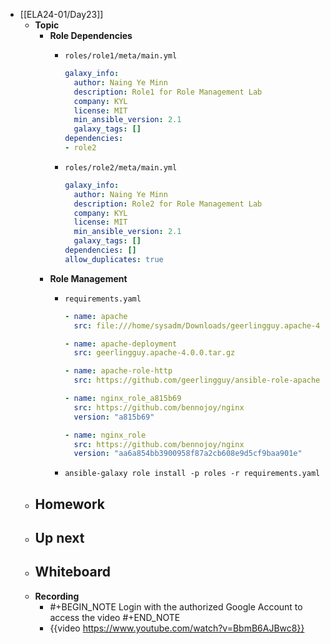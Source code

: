 - [[ELA24-01/Day23]]
	- **Topic**
		- **Role Dependencies**
			- `roles/role1/meta/main.yml`
			  
			  ```yaml
			  galaxy_info:
			    author: Naing Ye Minn
			    description: Role1 for Role Management Lab
			    company: KYL
			    license: MIT
			    min_ansible_version: 2.1
			    galaxy_tags: []
			  dependencies:
			  - role2
			  ```
			- `roles/role2/meta/main.yml`
			  
			  ```yaml
			  galaxy_info:
			    author: Naing Ye Minn
			    description: Role2 for Role Management Lab
			    company: KYL
			    license: MIT
			    min_ansible_version: 2.1
			    galaxy_tags: []
			  dependencies: []
			  allow_duplicates: true
			  ```
		- **Role Management**
			- `requirements.yaml`
			  
			  ```yaml
			  - name: apache
			    src: file:///home/sysadm/Downloads/geerlingguy.apache-4.0.0.tar.gz
			  
			  - name: apache-deployment
			    src: geerlingguy.apache-4.0.0.tar.gz
			  
			  - name: apache-role-http
			    src: https://github.com/geerlingguy/ansible-role-apache/archive/4.0.0.tar.gz
			  
			  - name: nginx_role_a815b69
			    src: https://github.com/bennojoy/nginx
			    version: "a815b69"
			  
			  - name: nginx_role
			    src: https://github.com/bennojoy/nginx
			    version: "aa6a854bb3900958f87a2cb608e9d5cf9baa901e"
			  ```
			- ```shell
			  ansible-galaxy role install -p roles -r requirements.yaml
			  ```
	- **Homework**
		-
	- **Up next**
		-
	- **Whiteboard**
		-
	- **Recording**
		- #+BEGIN_NOTE
		  Login with the authorized Google Account to access the video
		  #+END_NOTE
		- {{video https://www.youtube.com/watch?v=BbmB6AJBwc8}}